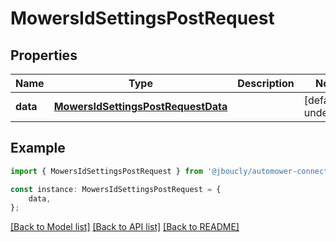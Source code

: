 # MowersIdSettingsPostRequest


## Properties

Name | Type | Description | Notes
------------ | ------------- | ------------- | -------------
**data** | [**MowersIdSettingsPostRequestData**](MowersIdSettingsPostRequestData.md) |  | [default to undefined]

## Example

```typescript
import { MowersIdSettingsPostRequest } from '@jboucly/automower-connect-sdk';

const instance: MowersIdSettingsPostRequest = {
    data,
};
```

[[Back to Model list]](../README.md#documentation-for-models) [[Back to API list]](../README.md#documentation-for-api-endpoints) [[Back to README]](../README.md)
